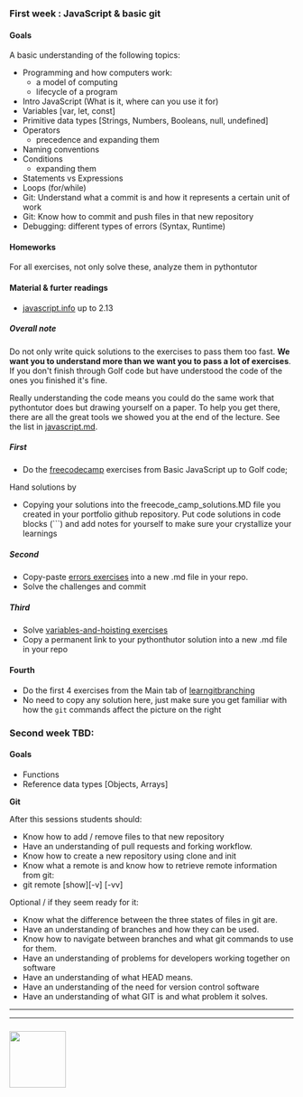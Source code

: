 ### First week : JavaScript & basic git

#### Goals
A basic understanding of the following topics:

- Programming and how computers work:
  - a model of computing
  - lifecycle of a program
- Intro JavaScript (What is it, where can you use it for)
- Variables [var, let, const]
- Primitive data types [Strings, Numbers, Booleans, null, undefined]
- Operators
  - precedence and expanding them
- Naming conventions
- Conditions
  - expanding them
- Statements vs Expressions
- Loops (for/while)
- Git: Understand what a commit is and how it represents a certain unit of work
- Git: Know how to commit and push files in that new repository
- Debugging: different types of errors (Syntax, Runtime)

#### Homeworks
For all exercises, not only solve these, analyze them in pythontutor

#### Material & furter readings
- [javascript.info](http://javascript.info/) up to 2.13

##### Overall note
Do not only write quick solutions to the exercises to pass them too fast.
**We want you to understand more than we want you to pass a lot of exercises**.
If you don't finish through Golf code but have understood the code of the ones you finished it's fine.

Really understanding the code means you could do the same work that pythontutor does but drawing yourself on a paper. To help you get there, there are all the great tools we showed you at the end of the lecture. See the list in [javascript.md](./javascript.md).

##### First
- Do the [freecodecamp](http://learn.freecodecamp.org) exercises from Basic JavaScript up to Golf code;

Hand solutions by
- Copying your solutions into the freecode_camp_solutions.MD file you created in your portfolio github repository. Put code solutions in code blocks (\`\`\`) and add notes for yourself to make sure your crystallize your learnings

##### Second
- Copy-paste [errors exercises](https://raw.githubusercontent.com/janke-learning/errors/master/README.md) into a new .md file in your repo.
- Solve the challenges and commit

##### Third
- Solve [variables-and-hoisting  exercises](https://github.com/janke-learning/variables-and-hoisting#exercises)
- Copy a permanent link to your pythonthutor solution into a new .md file in your repo

#### Fourth
- Do the first 4 exercises from the Main tab of [learngitbranching](https://learngitbranching.js.org/)
- No need to copy any solution here, just make sure you get familiar with how the `git` commands affect the picture on the right

### Second week TBD:

#### Goals
- Functions
- Reference data types [Objects, Arrays]

**Git**

After this sessions students should:

- Know how to add / remove files to that new repository
- Have an understanding of pull requests and forking workflow.
- Know how to create a new repository using clone and init
- Know what a remote is and know how to retrieve remote information from git:
- git remote [show][-v] [-vv]

Optional / if they seem ready for it:

- Know what the difference between the three states of files in git are.
- Have an understanding of branches and how they can be used.
- Know how to navigate between branches and what git commands to use for them.
- Have an understanding of problems for developers working together on software
- Have an understanding of what HEAD means.
- Have an understanding of the need for version control software
- Have an understanding of what GIT is and what problem it solves.




___
___
### <a href="https://hackyourfuture.be" target="_blank"><img src="https://pbs.twimg.com/profile_images/984474625009741824/Bs_qKx6-_400x400.jpg" width="100" height="100"></img></a>


